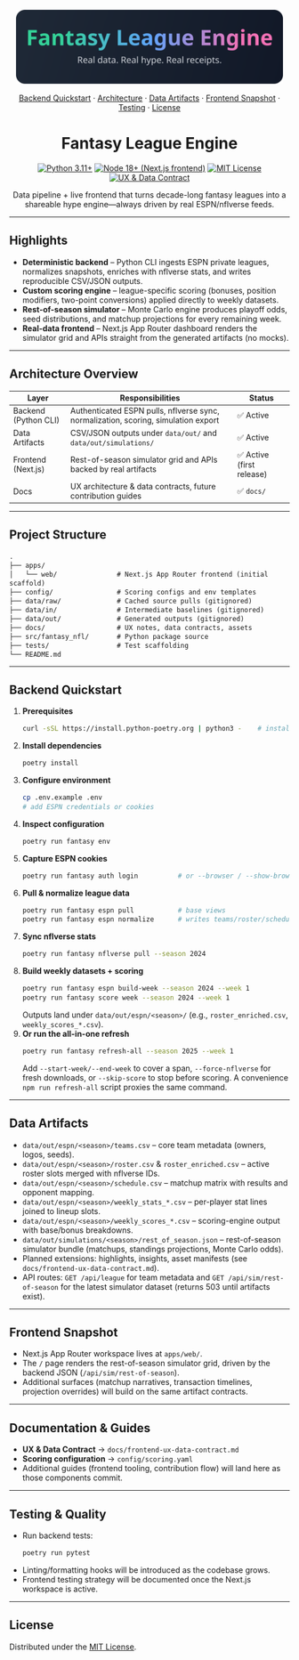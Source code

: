 <p align="center">
  <img src="docs/assets/fantasy-wordmark.svg" alt="Fantasy League Engine wordmark" width="480">
</p>

<p align="center">
  <a href="#backend-quickstart">Backend Quickstart</a>
  · <a href="#architecture-overview">Architecture</a>
  · <a href="#data-artifacts">Data Artifacts</a>
  · <a href="#frontend-snapshot">Frontend Snapshot</a>
  · <a href="#testing--quality">Testing</a>
  · <a href="#license">License</a>
</p>

<h1 align="center">Fantasy League Engine</h1>

<p align="center">
  <a href="https://www.python.org/downloads/"><img src="https://img.shields.io/badge/python-3.11%2B-3776AB.svg" alt="Python 3.11+"></a>
  <a href="https://nodejs.org/en/download"><img src="https://img.shields.io/badge/node-18%2B-3C873A.svg" alt="Node 18+ (Next.js frontend)"></a>
  <a href="LICENSE"><img src="https://img.shields.io/badge/license-MIT-2F855A.svg" alt="MIT License"></a>
  <a href="docs/frontend-ux-data-contract.md"><img src="https://img.shields.io/badge/docs-UX%20+%20Data%20Contract-1D4ED8.svg" alt="UX & Data Contract"></a>
</p>

<p align="center">
  Data pipeline + live frontend that turns decade-long fantasy leagues into a shareable hype engine—always driven by real ESPN/nflverse feeds.
</p>

---

## Highlights

- **Deterministic backend** – Python CLI ingests ESPN private leagues, normalizes snapshots, enriches with nflverse stats, and writes reproducible CSV/JSON outputs.
- **Custom scoring engine** – league-specific scoring (bonuses, position modifiers, two-point conversions) applied directly to weekly datasets.
- **Rest-of-season simulator** – Monte Carlo engine produces playoff odds, seed distributions, and matchup projections for every remaining week.
- **Real-data frontend** – Next.js App Router dashboard renders the simulator grid and APIs straight from the generated artifacts (no mocks).

---

## Architecture Overview

| Layer | Responsibilities | Status |
|-------|------------------|--------|
| Backend (Python CLI) | Authenticated ESPN pulls, nflverse sync, normalization, scoring, simulation export | ✅ Active
| Data Artifacts | CSV/JSON outputs under `data/out/` and `data/out/simulations/` | ✅ Active
| Frontend (Next.js) | Rest-of-season simulator grid and APIs backed by real artifacts | ✅ Active (first release)
| Docs | UX architecture & data contracts, future contribution guides | ✅ `docs/`

---

## Project Structure

```
.
├── apps/
│   └── web/               # Next.js App Router frontend (initial scaffold)
├── config/                # Scoring configs and env templates
├── data/raw/              # Cached source pulls (gitignored)
├── data/in/               # Intermediate baselines (gitignored)
├── data/out/              # Generated outputs (gitignored)
├── docs/                  # UX notes, data contracts, assets
├── src/fantasy_nfl/       # Python package source
├── tests/                 # Test scaffolding
└── README.md
```

---

## Backend Quickstart

1. **Prerequisites**
   ```bash
   curl -sSL https://install.python-poetry.org | python3 -    # install Poetry once
   ```
2. **Install dependencies**
   ```bash
   poetry install
   ```
3. **Configure environment**
   ```bash
   cp .env.example .env
   # add ESPN credentials or cookies
   ```
4. **Inspect configuration**
   ```bash
   poetry run fantasy env
   ```
5. **Capture ESPN cookies**
   ```bash
   poetry run fantasy auth login          # or --browser / --show-browser if automation fails
   ```
6. **Pull & normalize league data**
   ```bash
   poetry run fantasy espn pull           # base views
   poetry run fantasy espn normalize      # writes teams/roster/schedule CSVs
   ```
7. **Sync nflverse stats**
   ```bash
   poetry run fantasy nflverse pull --season 2024
   ```
8. **Build weekly datasets + scoring**
   ```bash
   poetry run fantasy espn build-week --season 2024 --week 1
   poetry run fantasy score week --season 2024 --week 1
   ```
   Outputs land under `data/out/espn/<season>/` (e.g., `roster_enriched.csv`, `weekly_scores_*.csv`).
9. **Or run the all-in-one refresh**
   ```bash
   poetry run fantasy refresh-all --season 2025 --week 1
   ```
   Add `--start-week/--end-week` to cover a span, `--force-nflverse` for fresh downloads, or `--skip-score` to stop before scoring. A convenience `npm run refresh-all` script proxies the same command.

---

## Data Artifacts

- `data/out/espn/<season>/teams.csv` – core team metadata (owners, logos, seeds).
- `data/out/espn/<season>/roster.csv` & `roster_enriched.csv` – active roster slots merged with nflverse IDs.
- `data/out/espn/<season>/schedule.csv` – matchup matrix with results and opponent mapping.
- `data/out/espn/<season>/weekly_stats_*.csv` – per-player stat lines joined to lineup slots.
- `data/out/espn/<season>/weekly_scores_*.csv` – scoring-engine output with base/bonus breakdowns.
- `data/out/simulations/<season>/rest_of_season.json` – rest-of-season simulator bundle (matchups, standings projections, Monte Carlo odds).
- Planned extensions: highlights, insights, asset manifests (see `docs/frontend-ux-data-contract.md`).
- API routes: `GET /api/league` for team metadata and `GET /api/sim/rest-of-season` for the latest simulator dataset (returns 503 until artifacts exist).

---

## Frontend Snapshot

- Next.js App Router workspace lives at `apps/web/`.
- The `/` page renders the rest-of-season simulator grid, driven by the backend JSON (`/api/sim/rest-of-season`).
- Additional surfaces (matchup narratives, transaction timelines, projection overrides) will build on the same artifact contracts.

---

## Documentation & Guides

- **UX & Data Contract** → `docs/frontend-ux-data-contract.md`
- **Scoring configuration** → `config/scoring.yaml`
- Additional guides (frontend tooling, contribution flow) will land here as those components commit.

---

## Testing & Quality

- Run backend tests:
  ```bash
  poetry run pytest
  ```
- Linting/formatting hooks will be introduced as the codebase grows.
- Frontend testing strategy will be documented once the Next.js workspace is active.

---

## License

Distributed under the [MIT License](LICENSE).
